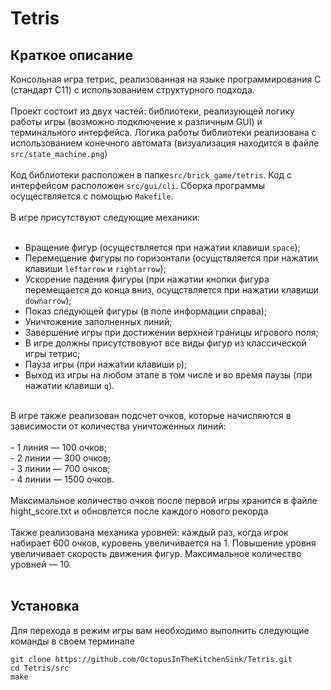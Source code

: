 # Tetris

## Краткое описание

Консольная игра тетрис, реализованная на языке программирования С (стандарт C11) с использованием структурного подхода. <br> <br>
Проект состоит из двух частей: библиотеки, реализующей логику работы игры (возможно подключение к различным GUI) и терминального интерфейса. Логика работы библиотеки реализована с использованием конечного автомата (визуализация находится в файле ```src/state_machine.png```)
<br> <br>
Код библиотеки расположен в папке```src/brick_game/tetris```. Код с интерфейсом расположен ```src/gui/cli```. Сборка программы осуществляется с помощью ```Makefile```. 
<br> <br>
В игре присутствуют следующие механики:<br> <br>
- Вращение фигур (осуществляется при нажатии клавиши ```space```);<br>
- Перемещение фигуры по горизонтали (осущствляется при нажатии клавиши ```leftarrow``` и ```rightarrow```);<br>
- Ускорение падения фигуры (при нажатии кнопки фигура перемещается до конца вниз, осущствляется при нажатии клавиши ```downarrow```);<br>
- Показ следующей фигуры (в поле информации справа);<br>
- Уничтожение заполненных линий;<br>
- Завершение игры при достижении верхней границы игрового поля;<br>
- В игре должны присутствовуют все виды фигур из классической игры тетрис;<br>
- Пауза игры (при нажатии клавиши ```p```);<br>
- Выход из игры на любом этапе в том числе и во время паузы (при нажатии клавиши ```q```).<br>
<br>
В игре также реализован подсчет очков, которые начисляются в зависимости от количества уничтоженных линий:<br><br>
- 1 линия — 100 очков;<br>
- 2 линии — 300 очков;<br>
- 3 линии — 700 очков;<br>
- 4 линии — 1500 очков.<br><br>
Максимальное количество очков после первой игры хранится в файле hight_score.txt и обновлется после каждого нового рекорда <br><br>
Также реализована механика уровней: каждый раз, когда игрок набирает 600 очков, куровень увеличивается на 1. Повышение уровня увеличивает скорость движения фигур. Максимальное количество уровней — 10.
<br>
<br>

## Установка

Для перехода в режим игры вам необходимо выполнить следующие команды в своем терминале
```
git clone https://github.com/OctopusInTheKitchenSink/Tetris.git
cd Tetris/src
make
```
